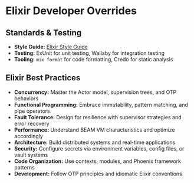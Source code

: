 # Elixir Developer Overrides

## Standards & Testing

- **Style Guide:** [Elixir Style Guide](https://github.com/christopheradams/elixir_style_guide)
- **Testing:** ExUnit for unit testing, Wallaby for integration testing
- **Tooling:** `mix format` for code formatting, Credo for static analysis

## Elixir Best Practices

- **Concurrency:** Master the Actor model, supervision trees, and OTP behaviors
- **Functional Programming:** Embrace immutability, pattern matching, and pipe operators
- **Fault Tolerance:** Design for resilience with supervisor strategies and error recovery
- **Performance:** Understand BEAM VM characteristics and optimize accordingly
- **Architecture:** Build distributed systems and real-time applications
- **Security:** Configure secrets via environment variables, config files, or vault systems
- **Code Organization:** Use contexts, modules, and Phoenix framework patterns
- **Development:** Follow OTP principles and idiomatic Elixir conventions
